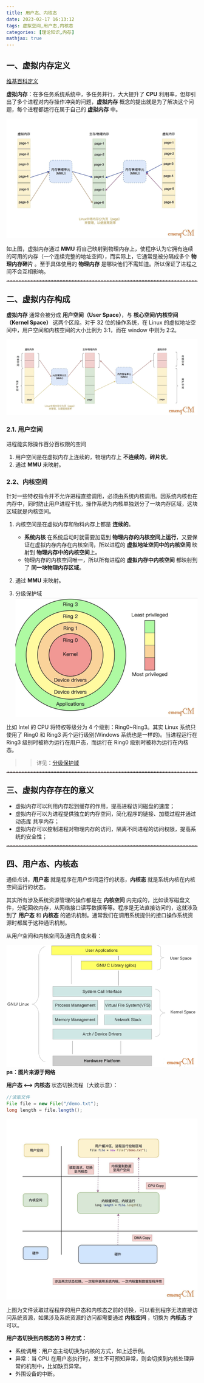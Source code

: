 ```yaml
---
title: 用户态、内核态
date: 2023-02-17 16:13:12
tags: 虚拟空间,用户态,内核态
categories: [理论知识,内存]
mathjax: true
---
```


## 一、虚拟内存定义

[维基百科定义](https://zh.wikipedia.org/wiki/%E8%99%9A%E6%8B%9F%E5%86%85%E5%AD%98)

**虚拟内存**：在多任务系统系统中，多任务并行，大大提升了 **CPU** 利用率，但却引出了多个进程对内存操作冲突的问题，**虚拟内存** 概念的提出就是为了解决这个问题，每个进程都运行在属于自己的 **虚拟内存** 中。

![虚拟内存页表映射物理内存][虚拟内存页表映射物理内存]

如上图，虚拟内存通过 **MMU** 将自己映射到物理内存上，使程序认为它拥有连续的可用的内存（一个连续完整的地址空间），而实际上，它通常是被分隔成多个 **物理内存碎片** 。至于具体使用的 **物理内存** 是哪块他们不需知道。所以保证了进程之间不会互相影响。

<hr class="dotted">

## 二、虚拟内存构成

**虚拟内存** 通常会被分成 **用户空间（User Space）**，与 **核心空间/内核空间（Kernel Space）** 这两个区段。对于 32 位的操作系统，在 Linux 的虚拟地址空间中，用户空间和内核空间的大小比例为 3:1，而在 window 中则为 2:2。

![虚拟内存结构][虚拟内存结构]

### 2.1. 用户空间
进程能实际操作百分百权限的空间
1. 用户空间是在虚拟内存上连续的，物理内存上 **不连续的，碎片状**。
2. 通过 **MMU** 来映射。

### 2.2、内核空间
针对一些特权指令并不允许进程直接调用，必须由系统内核调用。因系统内核也在内存中，同时防止用户进程干扰，操作系统为内核单独划分了一块内存区域，这块区域就是内核空间。

1. 内核空间是在虚拟内存和物料内存上都是 **连续的**。
    * **系统内核** 在系统启动时就需要加载到 **物理内存的内核空间上运行**，又要保证在虚拟内存内存在内核空间，所以进程的 **虚拟地址空间中的内核空间** 映射到 **物理内存中的内核空间**上。
    * 物理内存的内核空间唯一，所以所有进程的 **虚拟内存中内核空间** 都映射到了 **同一块物理内存区域**。

2. 通过 **MMU** 来映射。

3. 分级保护域
![分级保护域][priv_rings]

比如 Intel 的 CPU 将特权等级分为 4 个级别：Ring0~Ring3。其实 Linux 系统只使用了 Ring0 和 Ring3 两个运行级别(Windows 系统也是一样的)。当进程运行在 Ring3 级别时被称为运行在用户态，而运行在 Ring0 级别时被称为运行在内核态。

>>详见：[分级保护域](https://zh.wikipedia.org/wiki/%E5%88%86%E7%BA%A7%E4%BF%9D%E6%8A%A4%E5%9F%9F)

<hr class="dotted">

## 三、虚拟内存存在的意义

* 虚拟内存可以利用内存起到缓存的作用，提高进程访问磁盘的速度；
* 虚拟内存可以为进程提供独立的内存空间，简化程序的链接、加载过程并通过动态库 共享内存；
* 虚拟内存可以控制进程对物理内存的访问，隔离不同进程的访问权限，提高系统的安全性；


<hr class="dotted">

## 四、用户态、内核态
通俗点讲，**用户态** 就是程序在用户空间运行的状态，**内核态** 就是系统内核在内核空间运行的状态。

其实所有涉及系统资源管理的操作都是在 **内核空间** 内完成的，比如读写磁盘文件，分配回收内存，从网络接口读写数据等等。程序是无法直接访问的，这就涉及到了 **用户态** 和 **内核态** 的通讯机制。通常我们在调用系统提供的接口操作系统资源时都属于这种通讯机制。

从用户空间和内核空间及通讯角度来看：

![虚拟内存结构2][虚拟内存结构2]
**ps：图片来源于网络**

**用户态 <—> 内核态** 状态切换流程（大致示意）：
```java
//读取文件
File file = new File("/demo.txt");
long length = file.length();
```
![file_read][file_read]

上图为文件读取过程程序的用户态和内核态之前的切换，可以看到程序无法直接访问系统资源，如果涉及系统资源的访问都需要通过 **内核空间** ，切换为 **内核态** 才可以。

**用户态切换到内核态的 3 种方式：**
* 系统调用：用户态主动切换为内核的方式，如上述示例。
* 异常：当 CPU 在用户态执行时，发生不可预知异常，则会切换到内核处理异常的机制中，比如缺页异常。
* 外围设备的中断。












<style>
.dotted {
    border-top: 2px dotted #eed5d2;
}
</style>

[虚拟内存结构]: https://raw.githubusercontent.com/cmeng-CM/image-hosting/master/img/theoretical_knowledge/虚拟内存结构.jpg
[虚拟内存页表映射物理内存]: https://raw.githubusercontent.com/cmeng-CM/image-hosting/master/img/theoretical_knowledge/虚拟内存页表映射物理内存.jpg

[priv_rings]: https://raw.githubusercontent.com/cmeng-CM/image-hosting/master/img/theoretical_knowledge/priv_rings.jpg

[虚拟内存结构2]: https://raw.githubusercontent.com/cmeng-CM/image-hosting/master/img/theoretical_knowledge/虚拟内存结构2.png

[file_read]: https://raw.githubusercontent.com/cmeng-CM/image-hosting/master/img/theoretical_knowledge/file_read.jpg